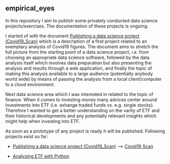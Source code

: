 ## empirical_eyes

In this repository I aim to publish some privately conducted data science projects/exercises. The documentation of these projects is ongoing. 

I started of with the document [Publishing a data science project (Covid19_Scan)](https://github.com/MWelHeb/01_Covid19_Scan/blob/main/Data_Science_Projects.md) which is a description of a first project related to an exemplary analysis of Covid19 figures. The document aims to stretch the full picture from the starting point of a data science project, i.e. from choosing an appropriate data science software, followed by the data analysis itself which involves data preparation but also presenting the analysis and results through a web application, and finally the topic of making this analysis available to a large audience (potentially anybody world wide) by means of passing the analysis from a local client/computer to a cloud environment. 

Next data science area which I was interested in related to the topic of finance. When it comes to investing money many advices center around investments into ETF (i.e. exhange traded funds vs. e.g. single stocks). Therefore I wanted to get a better understanding on the varity of ETF and their historical developments and any potentially relevant insights which might help when investing into ETF.

As soon as a prototype of any project is ready it will be published. Following projects exist so far:

- [Publishing a data science project (Covid19_Scan)](https://github.com/MWelHeb/01_Covid19_Scan/blob/main/Data_Science_Projects.md) --> [Covid19 Scan](http://18.192.208.203:8501/)

- [Analyzing ETF with Python](https://github.com/MWelHeb/02_ETF_Analysis/blob/main/ETF_Analysis.md)

